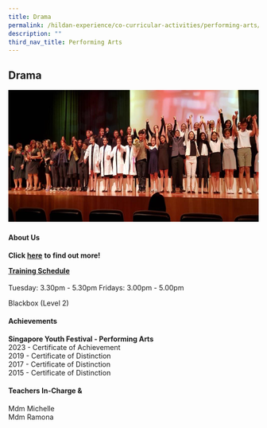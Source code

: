 ```yaml
---
title: Drama
permalink: /hildan-experience/co-curricular-activities/performing-arts/drama-club/
description: ""
third_nav_title: Performing Arts
---
```

Drama
-----


![](/images/CCA/Dram2.png)


#### About Us

**Click&nbsp;[here](/files/CCA/dramaclub.pdf)**&nbsp;**to find out more!**  
  
**<u>Training Schedule</u>**  <br><br>
Tuesday: 3.30pm - 5.30pm
Fridays: 3.00pm - 5.00pm

Blackbox (Level 2)


#### Achievements

**Singapore Youth Festival - Performing Arts**<br>
2023 - Certificate of Achievement<br>
2019 -&nbsp;Certificate of Distinction<br>
2017 -&nbsp;Certificate of Distinction  
2015 -&nbsp;Certificate of Distinction

####  Teachers In-Charge &amp; 
Mdm Michelle  
Mdm Ramona  
  
